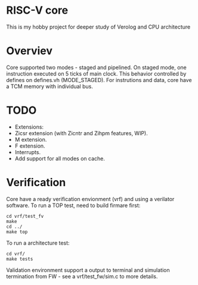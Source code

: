 # RISC-V core
This is my hobby project for deeper study of Verolog and CPU architecture

# Overviev
Core supported two modes - staged and pipelined. On staged mode, one instruction executed on 5 ticks of main clock. This behavior controlled by defines on defines.vh (MODE_STAGED).
For instrutions and data, core have a TCM memory with individual bus.

# TODO
- Extensions:
 - Zicsr extension (with Zicntr and Zihpm features, WIP).
 - M extension.
 - F extension.
- Interrupts.
- Add support for all modes on cache.

# Verification
Core have a ready verification envionment (vrf) and using a verilator software.
To run a TOP test, need to build firmare first:

	cd vrf/test_fv
	make
	cd ../
	make top

To run a architecture test:

	cd vrf/
	make tests

Validation environment support a output to terminal and simulation termination from FW - see a vrf/test_fw/sim.c to more details.